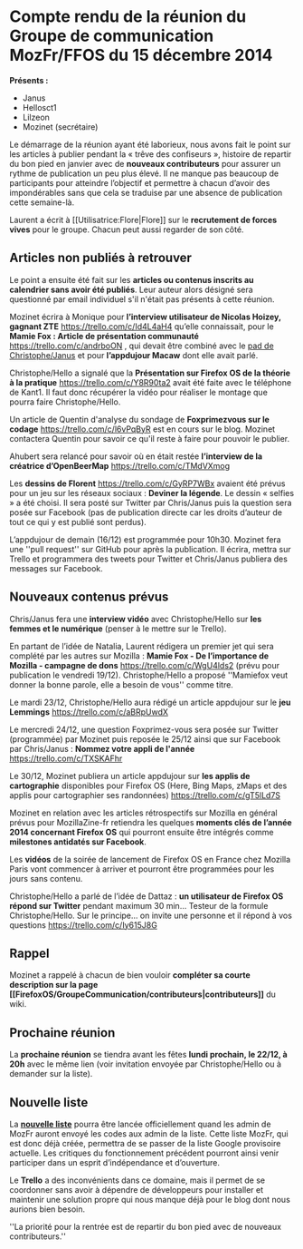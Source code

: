  # Compte rendu de la réunion du Groupe de communication MozFr/FFOS du 15 décembre 2014

__Présents :__
* Janus
* Hellosct1
* Lilzeon
* Mozinet (secrétaire)


Le démarrage de la réunion ayant été laborieux, nous avons fait le point sur les articles à publier pendant la « trêve des confiseurs », histoire de repartir du bon pied en janvier avec de __nouveaux contributeurs__ pour assurer un rythme de publication un peu plus élevé. Il ne manque pas beaucoup de participants pour atteindre l’objectif et permettre à chacun d’avoir des impondérables sans que cela se traduise par une absence de publication cette semaine-là.

Laurent a écrit à [[Utilisatrice:Flore|Flore]] sur le __recrutement de forces vives__ pour le groupe. Chacun peut aussi regarder de son côté.

## Articles non publiés à retrouver

Le point a ensuite été fait sur les __articles ou contenus inscrits au calendrier sans avoir été publiés__. Leur auteur alors désigné sera questionné par email individuel s'il n'était pas présents à cette réunion.

Mozinet écrira à Monique pour __l’interview utilisateur de Nicolas Hoizey, gagnant ZTE__ https://trello.com/c/Id4L4aH4 qu’elle connaissait, pour le __Mamie Fox : Article de présentation communauté__ https://trello.com/c/andrboON , qui devait être combiné avec le [pad de Christophe/Janus](https://etherpad.mozilla.org/aideznous) et pour __l’appdujour Macaw__ dont elle avait parlé.

Christophe/Hello a signalé que la __Présentation sur Firefox OS de la théorie à la pratique__ https://trello.com/c/Y8R90ta2 avait été faite avec le téléphone de Kant1. Il faut donc récupérer la vidéo pour réaliser le montage que pourra faire Christophe/Hello.

Un article de Quentin d'analyse du sondage de __Foxprimezvous sur le codage__ https://trello.com/c/l6vPqByR est en cours sur le blog. Mozinet contactera Quentin pour savoir ce qu'il reste à faire pour pouvoir le publier. 

Ahubert sera relancé pour savoir où en était restée __l’interview de la créatrice d’OpenBeerMap__ https://trello.com/c/TMdVXmog 

Les __dessins de Florent__ https://trello.com/c/GyRP7WBx avaient été prévus pour un jeu sur les réseaux sociaux : __Deviner la légende__. Le dessin « selfies » a été choisi. Il sera posté sur Twitter par Chris/Janus puis la question sera posée sur Facebook (pas de publication directe car les droits d’auteur de tout ce qui y est publié sont perdus).

L’appdujour de demain (16/12) est programmée pour 10h30. Mozinet fera une ''pull request'' sur GitHub pour après la publication. Il écrira, mettra sur Trello et programmera des tweets pour Twitter et Chris/Janus publiera des messages sur Facebook.

## Nouveaux contenus prévus

Chris/Janus fera une __interview vidéo__ avec Christophe/Hello sur __les femmes et le numérique__ (penser à le mettre sur le Trello).

En partant de l’idée de Natalia, Laurent rédigera un premier jet qui sera complété par les autres sur Mozilla : __Mamie Fox - De l’importance de Mozilla - campagne de dons__ https://trello.com/c/WgU4lds2 (prévu pour publication le vendredi 19/12). Christophe/Hello a proposé ''Mamiefox veut donner la bonne parole, elle a besoin de vous'' comme titre.

Le mardi 23/12, Christophe/Hello aura rédigé un article appdujour sur le __jeu Lemmings__ https://trello.com/c/aBRpUwdX 

Le mercredi 24/12, une question Foxprimez-vous sera posée sur Twitter (programmée) par Mozinet puis reposée le 25/12 ainsi que sur Facebook par Chris/Janus : __Nommez votre appli de l'année__ https://trello.com/c/TXSKAFhr 

Le 30/12, Mozinet publiera un article appdujour sur __les applis de cartographie__ disponibles pour Firefox OS (Here, Bing Maps, zMaps et des applis pour cartographier ses randonnées) https://trello.com/c/gT5lLd7S

Mozinet en relation avec les articles rétrospectifs sur Mozilla en général prévus pour MozillaZine-fr retiendra les quelques __moments clés de l’année 2014 concernant Firefox OS__ qui pourront ensuite être intégrés comme __milestones antidatés sur Facebook__.

Les __vidéos__ de la soirée de lancement de Firefox OS en France chez Mozilla Paris vont commencer à arriver et pourront être programmées pour les jours sans contenu.

Christophe/Hello a parlé de l’idée de Dattaz : __un utilisateur de Firefox OS répond sur Twitter__ pendant maximum 30 min… Testeur de la formule Christophe/Hello. Sur le principe… on invite une personne et il répond à vos questions https://trello.com/c/Iy615J8G

## Rappel

Mozinet a rappelé à chacun de bien vouloir __compléter sa courte description sur la page [[FirefoxOS/GroupeCommunication/contributeurs|contributeurs]]__ du wiki.

## Prochaine réunion

La __prochaine réunion__ se tiendra avant les fêtes __lundi prochain, le 22/12, à 20h__ avec le même lien (voir invitation envoyée par Christophe/Hello ou à demander sur la liste).

## Nouvelle liste

La __[nouvelle liste](http://mozfr.org/mailman/listinfo/firefoxos-mozfr)__ pourra être lancée officiellement quand les admin de MozFr auront envoyé les codes aux admin de la liste. Cette liste MozFr, qui est donc déjà créée, permettra de se passer de la liste Google provisoire actuelle. Les critiques du fonctionnement précédent pourront ainsi venir participer dans un esprit d’indépendance et d’ouverture.

Le __Trello__ a des inconvénients dans ce domaine, mais il permet de se coordonner sans avoir à dépendre de développeurs pour installer et maintenir une solution propre qui nous manque déjà pour le blog dont nous aurions bien besoin.



''La priorité pour la rentrée est de repartir du bon pied avec de nouveaux contributeurs.''
